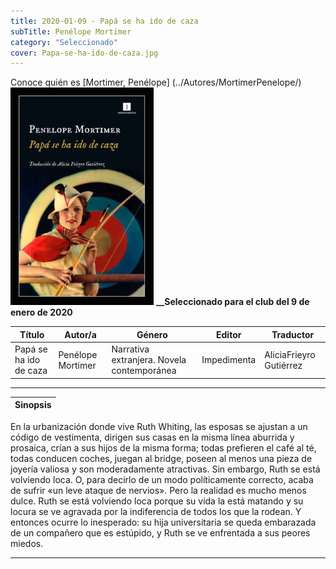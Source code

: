 ```yaml
---
title: 2020-01-09 - Papá se ha ido de caza
subTitle: Penélope Mortimer
category: "Seleccionado"
cover: Papa-se-ha-ido-de-caza.jpg
---
```

Conoce quién es [Mortimer, Penélope] (../Autores/MortimerPenelope/)
!["Imagen no encontrada"](Papa-se-ha-ido-de-caza.jpg)
**__Seleccionado para el club del 9 de enero de 2020**

Título | Autor/a | Género | Editor | Traductor |
------ | ------- | ------ | ------ | --------- |
Papá se ha ido de caza | Penélope Mortimer | Narrativa extranjera. Novela contemporánea | Impedimenta | AliciaFrieyro Gutiérrez |
***
|Sinopsis|
|--------|
En la urbanización donde vive Ruth Whiting, las esposas se ajustan a un código de vestimenta, dirigen sus casas en la misma línea aburrida y prosaica, crían a sus hijos de la misma forma; todas prefieren el café al té, todas conducen coches, juegan al bridge, poseen al menos una pieza de joyería valiosa y son moderadamente atractivas. Sin embargo, Ruth se está volviendo loca. O, para decirlo de un modo políticamente correcto, acaba de sufrir «un leve ataque de nervios». Pero la realidad es mucho menos dulce. Ruth se está volviendo loca porque su vida la está matando y su locura se ve agravada por la indiferencia de todos los que la rodean. Y entonces ocurre lo inesperado: su hija universitaria se queda embarazada de un compañero que es estúpido, y Ruth se ve enfrentada a sus peores miedos.
***
